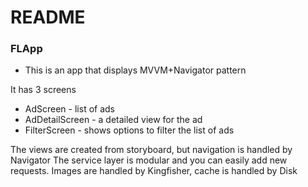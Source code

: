 # README #

### FLApp ###

* This is an app that displays MVVM+Navigator pattern

It has 3 screens
* AdScreen - list of ads
* AdDetailScreen - a detailed view for the ad
* FilterScreen - shows options to filter the list of ads

The views are created from storyboard, but navigation is handled by Navigator
The service layer is modular and you can easily add new requests.
Images are handled by Kingfisher, cache is handled by Disk